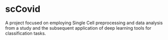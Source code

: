 # scCovid
A project focused on employing Single Cell preprocessing and data analysis from a study and the subsequent application of deep learning tools for classification tasks.
